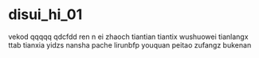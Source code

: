 # disui_hi_01
vekod
qqqqq
qdcfdd
ren n ei
zhaoch
tiantian
tiantix
wushuowei
tianlangx
ttab
tianxia
yidzs
nansha
pache
lirunbfp
youquan
peitao
zufangz
bukenan
